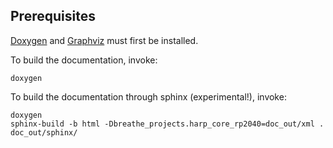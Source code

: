 ## Prerequisites
[Doxygen](https://doxygen.nl/) and [Graphviz](https://graphviz.org/) must first be installed.

To build the documentation, invoke:
````
doxygen
````

To build the documentation through sphinx (experimental!), invoke:
````
doxygen
sphinx-build -b html -Dbreathe_projects.harp_core_rp2040=doc_out/xml . doc_out/sphinx/
````
